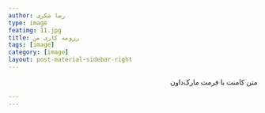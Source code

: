 ```yaml
---
author: رضا شکری
type: image
featimg: 11.jpg
title: رزومه کاری من
tags: [image]
category: [image]
layout: post-material-sidebar-right
---
```

<div dir="rtl">
متن کامنت با فرمت مارک‌داون
</div>

```yml
---
---
```
